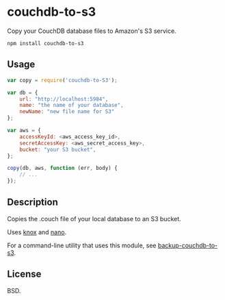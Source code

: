 couchdb-to-s3
===========
Copy your CouchDB database files to Amazon's S3 service.

    npm install couchdb-to-s3

Usage
-----------
``` javascript
var copy = require('couchdb-to-S3');

var db = {
    url: "http://localhost:5984",
    name: "the name of your database",
    newName: "new file name for S3"
};

var aws = {
    accessKeyId: <aws_access_key_id>,
    secretAccessKey: <aws_secret_access_key>,
    bucket: "your S3 bucket",
};

copy(db, aws, function (err, body) {
    // ...
});
```

Description
-------------
Copies the .couch file of your local database to an S3 bucket.

Uses [knox](https://www.npmjs.org/package/knox) and 
[nano](https://www.npmjs.org/package/nano).

For a command-line utility that uses this module, see 
[backup-couchdb-to-s3](https://www.npmjs.org/package/backup-couchdb-to-s3).

License
-------
BSD.